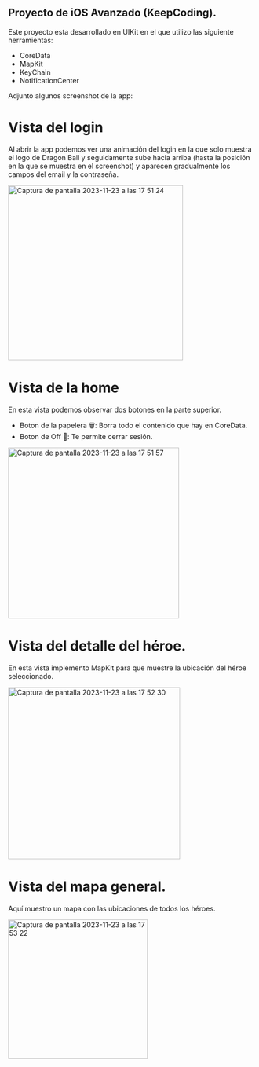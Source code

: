 ## Proyecto de iOS Avanzado (KeepCoding).

Este proyecto esta desarrollado en UIKit en el que utilizo las siguiente herramientas:

- CoreData
- MapKit
- KeyChain
- NotificationCenter

Adjunto algunos screenshot de la app:

# Vista del login

Al abrir la app podemos ver una animación del login en la que solo muestra el logo de Dragon Ball y seguidamente sube hacia arriba (hasta la posición en la que se muestra en el screenshot) y aparecen gradualmente los campos del email y la contraseña.

<img width="356" alt="Captura de pantalla 2023-11-23 a las 17 51 24" src="https://github.com/pablomaringallardo/proyecto-iOS-avanzado/assets/118818112/da23e56f-c352-4e8e-a4da-6e81fec34c00">

# Vista de la home

En esta vista podemos observar dos botones en la parte superior.

- Boton de la papelera 🗑️: Borra todo el contenido que hay en CoreData.
- Boton de Off 📴: Te permite cerrar sesión.

<img width="348" alt="Captura de pantalla 2023-11-23 a las 17 51 57" src="https://github.com/pablomaringallardo/proyecto-iOS-avanzado/assets/118818112/cc9a0998-21e0-4cca-a071-b6766567b8d5">

# Vista del detalle del héroe.

En esta vista implemento MapKit para que muestre la ubicación del héroe seleccionado.

<img width="350" alt="Captura de pantalla 2023-11-23 a las 17 52 30" src="https://github.com/pablomaringallardo/proyecto-iOS-avanzado/assets/118818112/69e65e01-c05f-4f9b-89b7-59f4cc6a66f5">

# Vista del mapa general.

Aquí muestro un mapa con las ubicaciones de todos los héroes.

<img width="284" alt="Captura de pantalla 2023-11-23 a las 17 53 22" src="https://github.com/pablomaringallardo/proyecto-iOS-avanzado/assets/118818112/c66994b8-175a-4d09-9448-686326cdc852">


